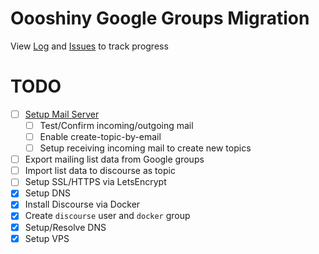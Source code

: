 # Oooshiny Google Groups Migration


View [Log](https://github.com/OooShiny-Community/migration/blob/master/LOG.md) and [Issues](https://github.com/OooShiny-Community/migration/issues) to track progress

# TODO

- [ ] [Setup Mail Server](https://github.com/OooShiny-Community/migration/issues/2)
	- [ ] Test/Confirm incoming/outgoing mail
	- [ ] Enable create-topic-by-email
	- [ ] Setup receiving incoming mail to create new topics
- [ ] Export mailing list data from Google groups
- [ ] Import list data to discourse as topic
- [ ] Setup SSL/HTTPS via LetsEncrypt
- [x] Setup DNS
- [x] Install Discourse via Docker
- [x] Create `discourse` user and `docker` group
- [x] Setup/Resolve DNS
- [x] Setup VPS
